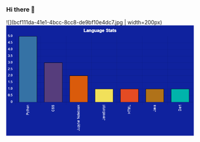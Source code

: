 ### Hi there 👋 
![](bcf111da-41e1-4bcc-8cc8-de9bf10e4dc7.jpg | width=200px)
![Alt text](chart-ESLAMYASSER-1.jpg)

